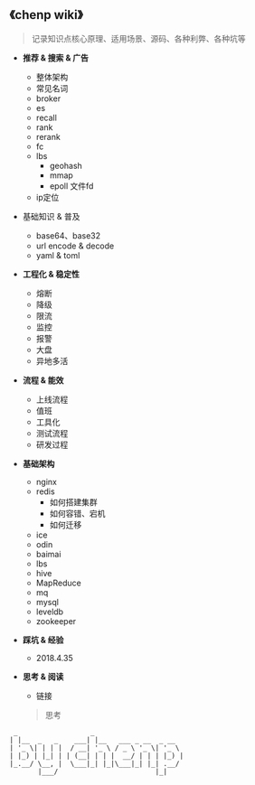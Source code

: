 ## **《chenp wiki》**
> 记录知识点核心原理、适用场景、源码、各种利弊、各种坑等

- **推荐 & 搜索 & 广告**
  - 整体架构
  - 常见名词
  - broker
  - es
  - recall
  - rank
  - rerank
  - fc
  - lbs
    - geohash
    - mmap
    - epoll 文件fd
  - ip定位
  
- 基础知识 & 普及
  - base64、base32
  - url encode & decode
  - yaml & toml 
  
- **工程化 & 稳定性**
  - 熔断
  - 降级
  - 限流
  - 监控
  - 报警
  - 大盘
  - 异地多活
- **流程 & 能效**
  - 上线流程
  - 值班
  - 工具化
  - 测试流程
  - 研发过程

- **基础架构**
  - nginx
  - redis
    - 如何搭建集群
    - 如何容错、宕机
    - 如何迁移
  - ice
  - odin
  - baimai
  - lbs
  - hive
  - MapReduce
  - mq 
  - mysql
  - leveldb
  - zookeeper
  
- **踩坑 & 经验**
  - 2018.4.35

- **思考 & 阅读**
  - 链接
  > 思考

```
 _                  _                      
| |__  _   _    ___| |__   ___ _ __  _ __  
| '_ \| | | |  / __| '_ \ / _ \ '_ \| '_ \ 
| |_) | |_| | | (__| | | |  __/ | | | |_) |
|_.__/ \__, |  \___|_| |_|\___|_| |_| .__/ 
       |___/                        |_|    
```
